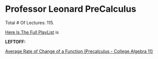 # Professor Leonard PreCalculus

Total # Of Lectures: 115.

[Here Is The Full PlayList](https://www.youtube.com/playlist?list=PLDesaqWTN6ESsmwELdrzhcGiRhk5DjwLP)
is

**LEFTOFF:**

[Average Rate of Change of a Function (Precalculus - College Algebra 11)](https://www.youtube.com/watch?v=H5Y-ONkezDM)
